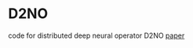 # D2NO
code for distributed deep neural operator D2NO [paper](https://www.sciencedirect.com/science/article/abs/pii/S0045782524003402)
